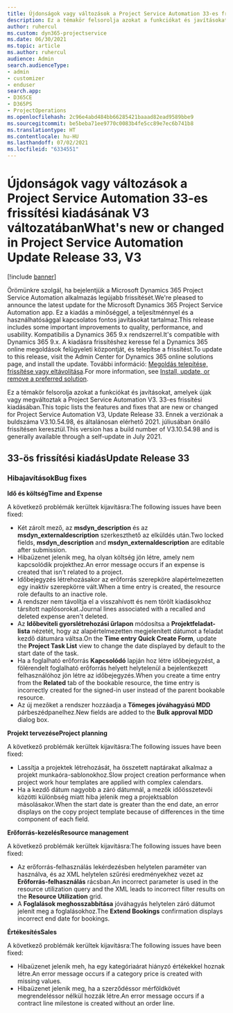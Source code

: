 ```yaml
---
title: Újdonságok vagy változások a Project Service Automation 33-es frissítési kiadásának V3 változatában
description: Ez a témakör felsorolja azokat a funkciókat és javításokat, amelyek elérhetők a Project Service Automation V3. 33-os frissítési kiadásában.
author: ruhercul
ms.custom: dyn365-projectservice
ms.date: 06/30/2021
ms.topic: article
ms.author: ruhercul
audience: Admin
search.audienceType:
- admin
- customizer
- enduser
search.app:
- D365CE
- D365PS
- ProjectOperations
ms.openlocfilehash: 2c96e4abd484bb66285421baaad82ead9589bbe9
ms.sourcegitcommit: be5beba71ee9770c0083b4fe5cc89e7ec6b741b8
ms.translationtype: HT
ms.contentlocale: hu-HU
ms.lasthandoff: 07/02/2021
ms.locfileid: "6334551"
---
```

# <a name="whats-new-or-changed-in-project-service-automation-update-release-33-v3"></a><span data-ttu-id="ccd68-103">Újdonságok vagy változások a Project Service Automation 33-es frissítési kiadásának V3 változatában</span><span class="sxs-lookup"><span data-stu-id="ccd68-103">What's new or changed in Project Service Automation Update Release 33, V3</span></span>

[!include [banner](../includes/psa-now-project-operations.md)]

<span data-ttu-id="ccd68-104">Örömünkre szolgál, ha bejelentjük a Microsoft Dynamics 365 Project Service Automation alkalmazás legújabb frissítését.</span><span class="sxs-lookup"><span data-stu-id="ccd68-104">We're pleased to announce the latest update for the Microsoft Dynamics 365 Project Service Automation app.</span></span> <span data-ttu-id="ccd68-105">Ez a kiadás a minőséggel, a teljesítménnyel és a használhatósággal kapcsolatos fontos javításokat tartalmaz.</span><span class="sxs-lookup"><span data-stu-id="ccd68-105">This release includes some important improvements to quality, performance, and usability.</span></span> <span data-ttu-id="ccd68-106">Kompatibilis a Dynamics 365 9.x rendszerrel.</span><span class="sxs-lookup"><span data-stu-id="ccd68-106">It's compatible with Dynamics 365 9.x.</span></span> <span data-ttu-id="ccd68-107">A kiadásra frissítéshez keresse fel a Dynamics 365 online megoldások felügyeleti központját, és telepítse a frissítést.</span><span class="sxs-lookup"><span data-stu-id="ccd68-107">To update to this release, visit the Admin Center for Dynamics 365 online solutions page, and install the update.</span></span> <span data-ttu-id="ccd68-108">További információ: [Megoldás telepítése, frissítése vagy eltávolítása](/power-platform/admin/install-remove-preferred-solution).</span><span class="sxs-lookup"><span data-stu-id="ccd68-108">For more information, see [Install, update, or remove a preferred solution](/power-platform/admin/install-remove-preferred-solution).</span></span>

<span data-ttu-id="ccd68-109">Ez a témakör felsorolja azokat a funkciókat és javításokat, amelyek újak vagy megváltoztak a Project Service Automation V3. 33-es frissítési kiadásában.</span><span class="sxs-lookup"><span data-stu-id="ccd68-109">This topic lists the features and fixes that are new or changed for Project Service Automation V3, Update Release 33.</span></span> <span data-ttu-id="ccd68-110">Ennek a verziónak a buldszáma V3.10.54.98, és általánosan elérhető 2021. júliusában önálló frissítésen keresztül.</span><span class="sxs-lookup"><span data-stu-id="ccd68-110">This version has a build number of V3.10.54.98 and is generally available through a self-update in July 2021.</span></span>

## <a name="update-release-33"></a><span data-ttu-id="ccd68-111">33-ös frissítési kiadás</span><span class="sxs-lookup"><span data-stu-id="ccd68-111">Update Release 33</span></span>

### <a name="bug-fixes"></a><span data-ttu-id="ccd68-112">Hibajavítások</span><span class="sxs-lookup"><span data-stu-id="ccd68-112">Bug fixes</span></span>

<span data-ttu-id="ccd68-113">**Idő és költség**</span><span class="sxs-lookup"><span data-stu-id="ccd68-113">**Time and Expense**</span></span>

<span data-ttu-id="ccd68-114">A következő problémák kerültek kijavításra:</span><span class="sxs-lookup"><span data-stu-id="ccd68-114">The following issues have been fixed:</span></span>

- <span data-ttu-id="ccd68-115">Két zárolt mező, az **msdyn_description** és az **msdyn_externaldescription** szerkeszthető az elküldés után.</span><span class="sxs-lookup"><span data-stu-id="ccd68-115">Two locked fields, **msdyn_description** and **msdyn_externaldescription** are editable after submission.</span></span>
- <span data-ttu-id="ccd68-116">Hibaüzenet jelenik meg, ha olyan költség jön létre, amely nem kapcsolódik projekthez.</span><span class="sxs-lookup"><span data-stu-id="ccd68-116">An error message occurs if an expense is created that isn't related to a project.</span></span>
- <span data-ttu-id="ccd68-117">Időbejegyzés létrehozásakor az erőforrás szerepköre alapértelmezetten egy inaktív szerepkörre vált.</span><span class="sxs-lookup"><span data-stu-id="ccd68-117">When a time entry is created, the resource role defaults to an inactive role.</span></span>
- <span data-ttu-id="ccd68-118">A rendszer nem távolítja el a visszahívott és nem törölt kiadásokhoz társított naplósorokat.</span><span class="sxs-lookup"><span data-stu-id="ccd68-118">Journal lines associated with a recalled and deleted expense aren't deleted.</span></span>
- <span data-ttu-id="ccd68-119">Az **Időbeviteli gyorslétrehozási űrlapon** módosítsa a **Projektfeladat-lista** nézetét, hogy az alapértelmezetten megjelenített dátumot a feladat kezdő dátumára váltsa.</span><span class="sxs-lookup"><span data-stu-id="ccd68-119">On the **Time entry Quick Create Form**, update the **Project Task List** view to change the date displayed by default to the start date of the task.</span></span>
- <span data-ttu-id="ccd68-120">Ha a foglalható erőforrás **Kapcsolódó** lapján hoz létre időbejegyzést, a fölérendelt foglalható erőforrás helyett helytelenül a bejelentkezett felhasználóhoz jön létre az időbejegyzés.</span><span class="sxs-lookup"><span data-stu-id="ccd68-120">When you create a time entry from the **Related** tab of the bookable resource, the time entry is incorrectly created for the signed-in user instead of the parent bookable resource.</span></span>
- <span data-ttu-id="ccd68-121">Az új mezőket a rendszer hozzáadja a **Tömeges jóváhagyású MDD** párbeszédpanelhez.</span><span class="sxs-lookup"><span data-stu-id="ccd68-121">New fields are added to the **Bulk approval MDD** dialog box.</span></span>

<span data-ttu-id="ccd68-122">**Projekt tervezése**</span><span class="sxs-lookup"><span data-stu-id="ccd68-122">**Project planning**</span></span>

<span data-ttu-id="ccd68-123">A következő problémák kerültek kijavításra:</span><span class="sxs-lookup"><span data-stu-id="ccd68-123">The following issues have been fixed:</span></span>
- <span data-ttu-id="ccd68-124">Lassítja a projektek létrehozását, ha összetett naptárakat alkalmaz a projekt munkaóra-sablonokhoz.</span><span class="sxs-lookup"><span data-stu-id="ccd68-124">Slow project creation performance when project work hour templates are applied with complex calendars.</span></span>
- <span data-ttu-id="ccd68-125">Ha a kezdő dátum nagyobb a záró dátumnál, a mezők időösszetevői közötti különbség miatt hiba jelenik meg a projektsablon másolásakor.</span><span class="sxs-lookup"><span data-stu-id="ccd68-125">When the start date is greater than the end date, an error displays on the copy project template because of differences in the time component of each field.</span></span>

<span data-ttu-id="ccd68-126">**Erőforrás-kezelés**</span><span class="sxs-lookup"><span data-stu-id="ccd68-126">**Resource management**</span></span>

<span data-ttu-id="ccd68-127">A következő problémák kerültek kijavításra:</span><span class="sxs-lookup"><span data-stu-id="ccd68-127">The following issues have been fixed:</span></span>
- <span data-ttu-id="ccd68-128">Az erőforrás-felhasználás lekérdezésben helytelen paraméter van használva, és az XML helytelen szűrési eredményekhez vezet az **Erőforrás-felhasználás** rácsban.</span><span class="sxs-lookup"><span data-stu-id="ccd68-128">An incorrect parameter is used in the resource utilization query and the XML leads to incorrect filter results on the **Resource Utilization** grid.</span></span>
- <span data-ttu-id="ccd68-129">A **Foglalások meghosszabbítása** jóváhagyás helytelen záró dátumot jelenít meg a foglalásokhoz.</span><span class="sxs-lookup"><span data-stu-id="ccd68-129">The **Extend Bookings** confirmation displays incorrect end date for bookings.</span></span>

<span data-ttu-id="ccd68-130">**Értékesítés**</span><span class="sxs-lookup"><span data-stu-id="ccd68-130">**Sales**</span></span>

<span data-ttu-id="ccd68-131">A következő problémák kerültek kijavításra:</span><span class="sxs-lookup"><span data-stu-id="ccd68-131">The following issues have been fixed:</span></span>
- <span data-ttu-id="ccd68-132">Hibaüzenet jelenik meh, ha egy kategóriaárat hiányzó értékekkel hoznak létre.</span><span class="sxs-lookup"><span data-stu-id="ccd68-132">An error message occurs if a category price is created with missing values.</span></span>
- <span data-ttu-id="ccd68-133">Hibaüzenet jelenik meg, ha a szerződéssor mérföldkövét megrendeléssor nélkül hozzák létre.</span><span class="sxs-lookup"><span data-stu-id="ccd68-133">An error message occurs if a contract line milestone is created without an order line.</span></span>
